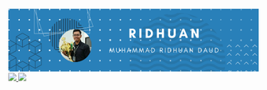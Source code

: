 ![new_banner](./assets/new_banner.png)
<a href="https://www.facebook.com/ridhuandaud">
<img src="https://img.shields.io/badge/Facebook-%231877F2.svg?style=for-the-badge&logo=Facebook&logoColor=white" />
</a>
<a href="https://twitter.com/ridhuanndaud">
<img src="https://img.shields.io/badge/Twitter-1DA1F2?style=for-the-badge&logo=twitter&logoColor=white" />
</a>
